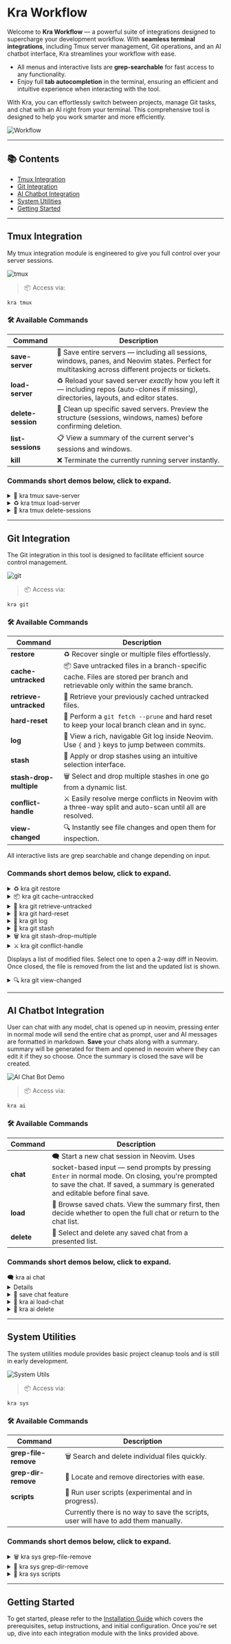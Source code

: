 # Kra Workflow

Welcome to **Kra Workflow** — a powerful suite of integrations designed to supercharge your development workflow. With **seamless terminal integrations**, including Tmux server management, Git operations, and an AI chatbot interface, Kra streamlines your workflow with ease.

- All menus and interactive lists are **grep-searchable** for fast access to any functionality.
- Enjoy full **tab autocompletion** in the terminal, ensuring an efficient and intuitive experience when interacting with the tool.

With Kra, you can effortlessly switch between projects, manage Git tasks, and chat with an AI right from your terminal. This comprehensive tool is designed to help you work smarter and more efficiently.

![Workflow](docs-assets/kra-workflow-png.png)

---

## 📚 Contents

- [Tmux Integration](#tmux-integration)
- [Git Integration](#git-integration)
- [AI Chatbot Integration](#ai-chatbot-integration)
- [System Utilities](#system-utilities)
- [Getting Started](#getting-started)

---

## Tmux Integration

My tmux integration module is engineered to give you full control over your server sessions.

![tmux](docs-assets/tmux/tmux.png)

> 📦 Access via:
```
kra tmux
```

### 🛠️ Available Commands
| Command            | Description                                                                                                                                        |
| ------------------ | -------------------------------------------------------------------------------------------------------------------------------------------------- |
| **save-server**    | 💾 Save entire servers — including all sessions, windows, panes, and Neovim states. Perfect for multitasking across different projects or tickets. |
| **load-server**    | ♻️ Reload your saved server *exactly* how you left it — including repos (auto-clones if missing), directories, layouts, and editor states.         |
| **delete-session** | 🧹 Clean up specific saved servers. Preview the structure (sessions, windows, names) before confirming deletion.                                   |
| **list-sessions**  | 📋 View a summary of the current server's sessions and windows.                                                                                    |
| **kill**           | ❌ Terminate the currently running server instantly.                                                                                                |

### Commands short demos below, click to expand.
<details>
<summary>💾 kra tmux save-server </summary>

Saves the current tmux server, including all sessions, windows (with their names), panes (with sizes and positions), and active Neovim sessions.

![Save](docs-assets/tmux/tmux-save-server.gif)
</details>

<details>
<summary>♻️ kra tmux load-server </summary>

Select a saved tmux server from a list to load. If a window name, watch setting, or command is configured, it will automatically run the associated build/watch command in that window.

![Load](docs-assets/tmux/tmux-load.gif)
</details>

<details>
<summary>🧹 kra tmux delete-sessions </summary>

Deletes a saved server. Displays its sessions along with the number of windows and panes, then asks for confirmation before deletion.

![Delete](docs-assets/tmux/tmux-delete-server.gif)
</details>

---

## Git Integration

The Git integration in this tool is designed to facilitate efficient source control management.

![git](docs-assets/git/git.png)

> 📦 Access via:
```
kra git
```

### 🛠️ Available Commands
| Command                 | Description                                                                                                                  |
| ----------------------- | ---------------------------------------------------------------------------------------------------------------------------- |
| **restore**             | ♻️ Recover single or multiple files effortlessly.                                                                            |
| **cache-untracked**     | 📦 Save untracked files in a branch-specific cache. Files are stored per branch and retrievable only within the same branch. |
| **retrieve-untracked**  | 🔄 Retrieve your previously cached untracked files.                                                                          |
| **hard-reset**          | 🧹 Perform a `git fetch --prune` and hard reset to keep your local branch clean and in sync.                                 |
| **log**                 | 📜 View a rich, navigable Git log inside Neovim. Use `{` and `}` keys to jump between commits.                               |
| **stash**               | 💼 Apply or drop stashes using an intuitive selection interface.                                                             |
| **stash-drop-multiple** | 🗑️ Select and drop multiple stashes in one go from a dynamic list.                                                          |
| **conflict-handle**     | ⚔️ Easily resolve merge conflicts in Neovim with a three-way split and auto-scan until all are resolved.                     |
| **view-changed**        | 🔍 Instantly see file changes and open them for inspection.                                                                  |


All interactive lists are grep searchable and change depending on input.

### Commands short demos below, click to expand.
<details>
<summary>♻️  kra git restore</summary>

Displays a list of modified files, select the one you want to restore or "all" to restore all of them.

![Restore](docs-assets/git/git-restore.gif)
</details>

<details>
<summary>📦 kra git cache-untraccked</summary>

Displays a list of untracked files. Select the ones you want to cache. Files are stored in a branch-specific folder and can only be restored within a branch of the same name.

![Cache untracked](docs-assets/git/git-cache-untracked.gif)
</details>

<details>
<summary>🔄 kra git retrieve-untracked</summary>

Displays a list of cached untracked files. Select the ones you want to retrieve.

![Retrieve untracked](docs-assets/git/git-retrieve-untracked.gif)
</details>

<details>
<summary>🧹 kra git hard-reset</summary>

Runs git fetch --prune and resets the current branch to its head. Displays a console table showing all pruned and fetched branches, and the current HEAD.

![hard reset](docs-assets/git/git-hard-reset.gif)
</details>

<details>
<summary>📜 kra git log</summary>

Opens the Git log in Neovim with a readable, navigable format, optimized for jumping through commits.

![log](docs-assets/git/git-log.gif)
</details>

<details>
<summary>💼 kra git stash</summary>

Displays a list of stashes. Select one to apply or drop.

![stash](docs-assets/git/git-stash.gif)
</details>

<details>
<summary>🗑️ kra git stash-drop-multiple</summary>

Displays a list of stashes. Select one to drop, the list updates after each drop. Repeat until you choose "done".

![stash drop multipe](docs-assets/git/git-stash-drop-multiple.gif)
</details>

<details>
<summary>⚔️ kra git conflict-handle</summary>

Displays a list of files with merge conflicts. Select a file to open a 3-way diff in Neovim. Once conflict markers are resolved, the file is removed from the list. If markers remain, it stays in the list.

![conflict handle](docs-assets/git/git-conflict-handle.gif)
</details>

Displays a list of modified files. Select one to open a 2-way diff in Neovim. Once closed, the file is removed from the list and the updated list is shown.

<details>
<summary>🔍 kra git view-changed</summary>

![view changed](docs-assets/git/git-view-changed.gif)
</details>

---

## AI Chatbot Integration

User can chat with any model, chat is opened up in neovim, pressing enter in normal mode will send the entire chat as prompt, user and AI messages are formatted in markdown.
**Save** your chats along with a summary. summary will be generated for them and opened in neovim where they can edit it if they so choose. Once the summary is closed the save will be created.

![AI Chat Bot Demo](docs-assets/chat/ai-chat-bot.png)

> 📦 Access via:
```
kra ai
```

### 🛠️ Available Commands
| Command    | Description                                                                                                                                                                                                                       |
| ---------- | --------------------------------------------------------------------------------------------------------------------------------------------------------------------------------------------------------------------------------- |
| **chat**   | 🗨️ Start a new chat session in Neovim. Uses socket-based input — send prompts by pressing `Enter` in normal mode. On closing, you're prompted to save the chat. If saved, a summary is generated and editable before final save. |
| **load**   | 📂 Browse saved chats. View the summary first, then decide whether to open the full chat or return to the chat list.                                                                                                              |
| **delete** | 🧽 Select and delete any saved chat from a presented list.                                                                                                                                                                        |

### Commands short demos below, click to expand.
<summary>🗨️ kra ai chat</summary>
<details>

Starts a new AI chat. You'll be prompted to select:

    1. Role – Choose from preconfigured roles or add your own in roles.ts.
    2. Provider – Select from configured providers or define new ones in models.ts.
    3. Temperature – Set a value between 0–10 (divided by 10 internally) or 0–20 when using Gemini.

Once configured, the chat opens in Neovim. You can edit your first message freely. Pressing ENTER in normal mode sends the full chat as a prompt. This setup allows precise control, including removing context or editing hallucinated responses before sending or saving.

![new chat](docs-assets/chat/ai-new-chat.gif)
</details>

<details>
<summary>💾 save chat feature</summary>

After closing a chat, you'll be prompted to save it (Y/N). If confirmed, Gemini (for its larger context window) is used to generate a summary of the chat. The summary opens in Neovim for editing before being saved.

![save chat](docs-assets/chat/ai-save-chat.gif)
</details>

<details>
<summary>📂 kra ai load-chat</summary>

Displays a list of saved chats. After selecting one, its summary opens in Neovim. Once reviewed, you can choose whether to load the full chat.

![load chat](docs-assets/chat/ai-load-chat.gif)
</details>

<details>
<summary>🧽 kra ai delete</summary>

Displays a list of saved chats. Select one to permanently delete.

![delete chat](docs-assets/chat/ai-delete-chat.gif)
</details>

---

## System Utilities

The system utilities module provides basic project cleanup tools and is still in early development.

![System Utils](docs-assets/sys/system.png)

> 📦 Access via:
```
kra sys
```

### 🛠️ Available Commands
| Command            | Description                                                                           |
| ------------------ | -----------------------------------------------------                                 |
| **grep-file-remove** | 🗑️ Search and delete individual files quickly.                                     |
| **grep-dir-remove**  | 📁 Locate and remove directories with ease.                                        |
| **scripts**          | 🧪 Run user scripts (experimental and in progress).                                |
|                      | Currently there is no way to save the scripts, user will have to add them manually. |

### Commands short demos below, click to expand.
<details>
<summary>🗑️ kra sys grep-file-remove</summary>

![grep file remove](docs-assets/sys/sys-grep-file-remove.gif)
</details>

<details>
<summary>📁 kra sys grep-dir-remove</summary>

![grep dir remove](docs-assets/sys/sys-grep-dir-remove.gif)
</details>

<details>
<summary>📂 kra sys scripts</summary>

![scripts](docs-assets/sys/sys-scripts.gif)
</details>

---

## Getting Started

To get started, please refer to the [Installation Guide](installation.md) which covers the prerequisites, setup instructions, and initial configuration. Once you're set up, dive into each integration module with the links provided above.

